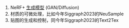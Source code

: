 1. NeRF+ [生成模型](https://www.zhihu.com/search?q=%E7%94%9F%E6%88%90%E6%A8%A1%E5%9E%8B&search_source=Entity&hybrid_search_source=Entity&hybrid_search_extra=%7B%22sourceType%22%3A%22answer%22%2C%22sourceId%22%3A3073720622%7D) (GAN/Diffusion)
2. 材质的可微处理，比如今年Siggraph2023的NeuSample
3. 贴图的生成和控制，同今年Siggraph2023的Text2Tex